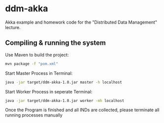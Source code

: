 # ddm-akka
Akka example and homework code for the "Distributed Data Management" lecture.

## Compiling & running the system

Use Maven to build the project:
```sh
mvn package -f "pom.xml"
```

Start Master Process in Terminal:
```sh
java -jar target/ddm-akka-1.0.jar master -h localhost
```

Start Worker Process in seperate Terminal:
```sh
java -jar target/ddm-akka-1.0.jar worker -mh localhost
```

Once the Program is finished and all INDs are collected, please terminate all running processes manually
